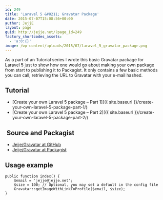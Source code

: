 ```yaml
---
id: 249
title: 'Laravel 5 &#8211; Gravatar Package'
date: 2015-07-07T15:08:56+00:00
author: JejjE
layout: page
guid: http://jejje.net/?page_id=249
factory_shortcodes_assets:
  - 'a:0:{}'
image: /wp-content/uploads/2015/07/laravel_5_gravatar_package.png
---
```

As a part of an Tutorial series I wrote this basic Gravatar package for Laravel 5 just to show how one would go about making your own package from start to publishing it to Packagist. It only contains a few basic methods you can call, retrieving the URL to Gravatar with your e-mail hashed.

## Tutorial

  * [Create your own Laravel 5 package &#8211; Part 1]({{ site.baseurl }}/create-your-own-laravel-5-package-part-1/)
  * [Create your own Laravel 5 package &#8211; Part 2]({{ site.baseurl }}/create-your-own-laravel-5-package-part-2/)

##  Source and Packagist

  * <a href="https://github.com/jejje/gravatar" target="_blank" rel="nofollow">Jejje/Gravatar at GitHub</a>
  * <a href="https://packagist.org/packages/jejje/gravatar" target="_blank" rel="nofollow">Jejje/Gravatar at Packagist</a>

## Usage example

```php?start_inline=1
public function index() {
    $email = 'jejje@jejje.net';
    $size = 100; // Optional, you may set a default in the config file
    Gravatar::getImageWithLinkToProfile($email, $size);
}
```


